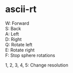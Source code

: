 # ascii-rt
W: Forward  
S: Back  
A: Left  
D: Right  
Q: Rotate left  
E: Rotate right  
F: Stop sphere rotations  
  
1, 2, 3, 4, 5: Change resolution  

